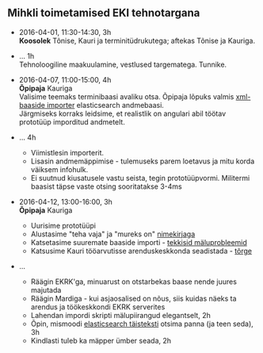 ## Mihkli toimetamised EKI tehnotargana

- 2016-04-01, 11:30-14:30, 3h  
    **Koosolek** Tõnise, Kauri ja terminitüdrukutega; aftekas Tõnise ja Kauriga.

- ... 1h  
    Tehnoloogiline maakuulamine, vestlused targematega. Tunnike.

- 2016-04-07, 11:00-15:00, 4h  
    **Õpipaja** Kauriga  
    Valisime teemaks terminibaasi avaliku otsa. Õpipaja lõpuks valmis [xml-baaside importer](https://github.com/mitselek/termconv) elasticsearch andmebaasi.  
    Järgmiseks korraks leidsime, et realistlik on angulari abil töötav prototüüp imporditud andmetelt.

- ... 4h
    - Viimistlesin importerit.
    - Lisasin andmemäppimise - tulemuseks parem loetavus ja mitu korda väiksem infohulk.
    - Ei suutnud kiusatusele vastu seista, tegin prototüüpvormi. Militermi baasist täpse vaste otsing sooritatakse 3-4ms

- 2016-04-12, 13:00-16:00, 3h  
    **Õpipaja** Kauriga  
    - Uurisime prototüüpi
    - Alustasime "teha vaja" ja "mureks on" [nimekirjaga](https://github.com/kaur2k/termconv/issues)
    - Katsetasime suuremate baaside importi - [tekkisid mäluprobleemid](https://github.com/kaur2k/termconv/issues/6)
    - Katsusime Kauri tööarvutisse arenduskeskkonda seadistada - [tõrge](https://github.com/kaur2k/termconv/issues/4)

- ...
    - Räägin EKRK'ga, minuarust on otstarbekas baase nende juures majutada
    - Räägin Mardiga - kui asjaosalised on nõus, siis kuidas näeks ta arendus ja töökeskkondi EKRK serverites 
    - Lahendan impordi skripti mälupiirangud elegantselt, 2h
    - Õpin, mismoodi [elasticsearch täisteksti](https://github.com/kaur2k/termconv/issues/1) otsima panna (ja teen seda), 3h
    - Kindlasti tuleb ka mäpper ümber seada, 2h
